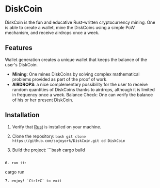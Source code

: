# DiskCoin

DiskCoin is the fun and educative Rust-written cryptocurrency mining. One is able to create a wallet, mine the DiskCoins using a simple PoW mechanism, and receive airdrops once a week.

## Features

Wallet generation creates a unique wallet that keeps the balance of the user's DiskCoin.
- **Mining**: One mines DiskCoins by solving complex mathematical problems provided as part of the proof of work.
- **AIRDROPS**: a nice complementary possibility for the user to receive random quantities of DiskCoins thanks to airdrops, although it is limited in frequency once a week.
Balance Check: One can verify the balance of his or her present DiskCoin.

## Installation

1. Verify that [Rust](https://www.rust-lang.org/tools/install) is installed on your machine.

2. Clone the repository: ```bash
git clone https://github.com/sojoyork/DiskCoin.git
cd DiskCoin```

4. Build the project: ```bash
cargo build
```

6. run it:
```
cargo run
```
7. enjoy! `Ctrl+C` to exit
